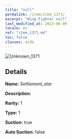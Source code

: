 ```yaml
---
title: "null"
permalink: /item/item_1371/
excerpt: "Wing Fighter null"
last_modified_at: 2023-08-09
locale: en
ref: "item_1371.md"
toc: false
classes: wide
---
```



 ![Unknown_1371](/images/item/Settlement_star_p.png)



## Details

 **Name:** *Settlement_star* 

 **Description:** 

 **Rarity:** 1 

 **Type:** 1 

 **Suction:** true 

 **Auto Suction:** false 


